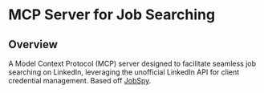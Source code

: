 # MCP Server for Job Searching
## Overview
A Model Context Protocol (MCP) server designed to facilitate seamless job searching on LinkedIn, leveraging the unofficial LinkedIn API for client credential management. Based off [JobSpy](https://github.com/cullenwatson/JobSpy). 

